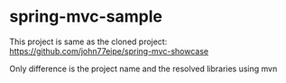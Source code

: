 # spring-mvc-sample

This project is same as the cloned project:
https://github.com/john77eipe/spring-mvc-showcase

Only difference is the project name and the resolved libraries using mvn
